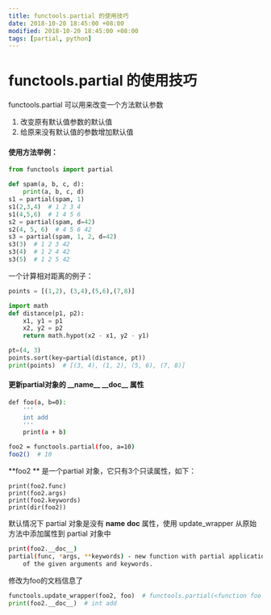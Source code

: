 ```yaml
---
title: functools.partial 的使用技巧
date: 2018-10-20 18:45:00 +08:00
modified: 2018-10-20 18:45:00 +08:00
tags: [partial, python]
---
```


# functools.partial 的使用技巧

functools.partial 可以用来改变一个方法默认参数

1. 改变原有默认值参数的默认值
2. 给原来没有默认值的参数增加默认值

#### 使用方法举例：

```python
from functools import partial

def spam(a, b, c, d):
    print(a, b, c, d)
s1 = partial(spam, 1)
s1(2,3,4)  # 1 2 3 4
s1(4,5,6)  # 1 4 5 6
s2 = partial(spam, d=42) 
s2(4, 5, 6)  # 4 5 6 42
s3 = partial(spam, 1, 2, d=42)
s3(3)  # 1 2 3 42
s3(4)  # 1 2 4 42
s3(5)  # 1 2 5 42
```

一个计算相对距离的例子：

```python
points = [(1,2), (3,4),(5,6),(7,8)]

import math
def distance(p1, p2):
    x1, y1 = p1
    x2, y2 = p2
    return math.hypot(x2 - x1, y2 - y1)

pt=(4, 3)
points.sort(key=partial(distance, pt))
print(points)  # [(3, 4), (1, 2), (5, 6), (7, 8)]
```



####  更新partial对象的 \_\_name\_\_  \_\_doc\_\_ 属性

```bash
def foo(a, b=0):
    '''
   	int add
    '''
    print(a + b)

foo2 = functools.partial(foo, a=10)
foo2()  # 10
```



**foo2 ** 是一个partial 对象，它只有3个只读属性，如下：

```
print(foo2.func)
print(foo2.args)
print(foo2.keywords)
print(dir(foo2))
```
默认情况下 partial 对象是没有 __name__ __doc__ 属性，使用 update_wrapper 从原始方法中添加属性到 partial 对象中

```bash
print(foo2.__doc__)
partial(func, *args, **keywords) - new function with partial application
    of the given arguments and keywords.
```

修改为foo的文档信息了

```python
functools.update_wrapper(foo2, foo)  # functools.partial(<function foo at 0x111310b00>, a=10)
print(foo2.__doc__)  # int add
```

